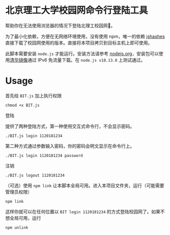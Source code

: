 # 北京理工大学校园网命令行登陆工具
帮助你在无法使用浏览器的情况下登陆北理工校园网🍻。


为了最小化依赖，方便在无网络环境使用，没有使用 npm，唯一的依赖 [jshashes](https://github.com/h2non/jshashes) 直接下载了校园网使用的版本。直接将本项目拷贝到目标主机上即可使用。

此脚本需要安装 `node.js` 才能运行。安装方法请参考 [nodejs.org](https://nodejs.org/)，安装包可以使用[清华镜像](https://mirrors.tuna.tsinghua.edu.cn/nodejs-release)通过 IPv6 免流量下载。在 `node.js v10.13.0` 上测试通过。
# Usage
首先给 `BIT.js` 加上执行权限
```
chmod +x BIT.js
```
登陆

提供了两种登陆方式，第一种使用交互式命令行，不会显示密码。

```
./BIT.js login 1120181234 
```
第二种方式通过参数输入密码，你的密码会明文显示在命令行上。

```
./BIT.js login 1120181234 password
```
注销
```
./BIT.js logout 1120181234
```

（可选）使用 `npm link` 让本脚本全局可用。进入本项目文件夹，运行（可能需要管理员权限）
```
npm link
```
这样你就可以在任何位置以 `BIT login 1120181234` 的方式登陆校园网了。如果不想全局可用，运行
```
npm unlink
```

